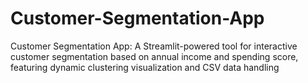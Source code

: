 # Customer-Segmentation-App
Customer Segmentation App: A Streamlit-powered tool for interactive customer segmentation based on annual income and spending score, featuring dynamic clustering visualization and CSV data handling
